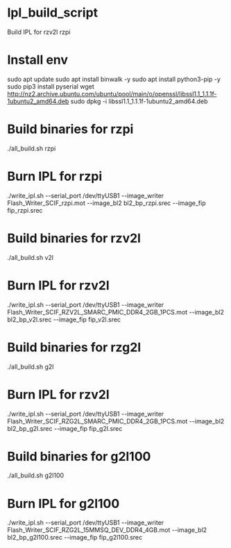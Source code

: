 # Ipl_build_script
Build IPL for rzv2l rzpi

# Install env
sudo apt update
sudo apt install binwalk -y
sudo apt install python3-pip -y
sudo pip3 install pyserial
wget http://nz2.archive.ubuntu.com/ubuntu/pool/main/o/openssl/libssl1.1_1.1.1f-1ubuntu2_amd64.deb
sudo dpkg -i libssl1.1_1.1.1f-1ubuntu2_amd64.deb

# Build binaries for rzpi
./all_build.sh rzpi 

# Burn IPL for rzpi
./write_ipl.sh --serial_port /dev/ttyUSB1 --image_writer Flash_Writer_SCIF_rzpi.mot --image_bl2 bl2_bp_rzpi.srec --image_fip fip_rzpi.srec

# Build binaries for rzv2l
./all_build.sh v2l

# Burn IPL for rzv2l
./write_ipl.sh --serial_port /dev/ttyUSB1 --image_writer Flash_Writer_SCIF_RZV2L_SMARC_PMIC_DDR4_2GB_1PCS.mot --image_bl2 bl2_bp_v2l.srec --image_fip fip_v2l.srec

# Build binaries for rzg2l
./all_build.sh g2l

# Burn IPL for rzv2l
./write_ipl.sh --serial_port /dev/ttyUSB1 --image_writer Flash_Writer_SCIF_RZG2L_SMARC_PMIC_DDR4_2GB_1PCS.mot --image_bl2 bl2_bp_g2l.srec --image_fip fip_g2l.srec

# Build binaries for g2l100
./all_build.sh g2l100

# Burn IPL for g2l100
./write_ipl.sh --serial_port /dev/ttyUSB1 --image_writer Flash_Writer_SCIF_RZG2L_15MMSQ_DEV_DDR4_4GB.mot --image_bl2 bl2_bp_g2l100.srec --image_fip fip_g2l100.srec
